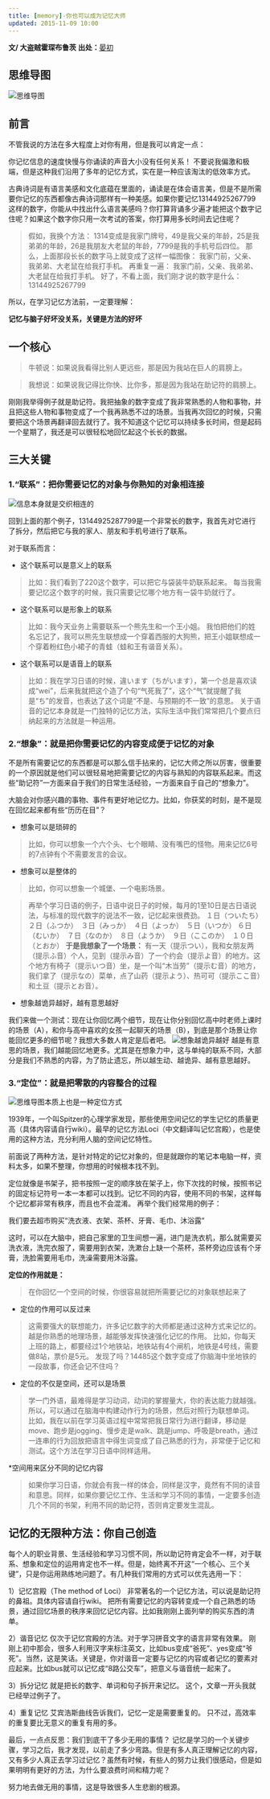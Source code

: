 ```yaml
---
title: [memory]-你也可以成为记忆大师
updated: 2015-11-09 10:00
---
```


**文/ 大盗贼霍琛布鲁茨**
**出处：**[晏初](http://www.douban.com/note/523871123/)

## 思维导图

![思维导图](https://raw.githubusercontent.com/tudoubang/Bed/master/memory/memory-1.png)

## 前言

不管我说的方法在多大程度上对你有用，但是我可以肯定一点：
 
你记忆信息的速度快慢与你诵读的声音大小没有任何关系！
不要说我偏激和极端，但是这种我们沿用了多年的记忆方式，实在是一种应该淘汰的低效率方式。
 
古典诗词是有语言美感和文化底蕴在里面的，诵读是在体会语言美，但是不是所需要你记忆的东西都像古典诗词那样有一种美感。如果你要记忆13144925267799这样的数字，你能从中找出什么语言美感吗？你打算背诵多少遍才能把这个数字记住呢？如果这个数字你只用一次考试的答案，你打算用多长时间去记住呢？
 
>假如，我换个方法：
 1314变成是我家门牌号，49是我父亲的年龄，25是我弟弟的年龄，26是我朋友大老鼠的年龄，7799是我的手机号后四位。
那么，上面那段长长的数字马上就变成了这样一幅图像：
我家门前，父亲、我弟弟、大老鼠在给我打手机。
再重复一遍：
我家门前，父亲、我弟弟、大老鼠在给我打手机。
好了，不看上面，我们刚才说的数字是什么：13144925267799
 
所以，在学习记忆方法前，一定要理解：
 
**记忆与脑子好坏没关系，关键是方法的好坏**

## 一个核心

> 牛顿说：如果说我看得比别人更远些，那是因为我站在巨人的肩膀上。

> 我想说：如果说我记得比你快、比你多，那是因为我站在助记符的肩膀上。

刚刚我举得例子就是助记符。我把抽象的数字变成了我非常熟悉的人物和事物，并且把这些人物和事物变成了一个我再熟悉不过的场景。当我再次回忆的时候，只需要把这个场景再翻译回去就行了。我不知道这个记忆可以持续多长时间，但是起码一个星期了，我还是可以很轻松地回忆起这个长长的数据。


## 三大关键


### 1.“联系”：把你需要记忆的对象与你熟知的对象相连接


![信息本身就是交织相连的](https://raw.githubusercontent.com/tudoubang/Bed/master/memory/memory-2.png)

回到上面的那个例子，13144925287799是一个非常长的数字，我首先对它进行了拆分，然后把它与我的家人、朋友和手机号进行了联系。
 
对于联系而言：

* 这个联系可以是意义上的联系

> 比如：我们看到了220这个数字，可以把它与袋装牛奶联系起来。
每当我需要记忆这个数字的时候，我只需要记忆哪个地方有一袋牛奶就行了。


* 这个联系可以是形象上的联系


> 比如：我今天业务上需要联系一个熊先生和一个王小姐。
我怕把他们的姓名忘记了，我可以熊先生联想成一个穿着西服的大狗熊，把王小姐联想成一个穿着粉红色小裙子的青蛙（蛙和王有谐音关系）。


* 这个联系可以是语音上的联系


> 比如：我在学习日语的时候，違います（ちがいます），第一个总是喜欢读成“wei”，后来我就把这个造了个句“气死我了”，这个“气”就提醒了我是“ち”的发音，也表达了这个词是“不是、与预期的不一致”的意思。
关于语音的记忆本身就是一门独特的记忆方法，实际生活中我们常常把几个要点归纳起来的方法就是一种运用。

### 2.“想象”：就是把你需要记忆的内容变成便于记忆的对象

不是所有需要记忆的东西都是可以那么信手拈来的，记忆大师之所以厉害，很重要的一个原因就是他们可以很轻易地把需要记忆的内容与熟知的内容联系起来。而这些“助记符”一方面来自于我们的日常生活经验，一方面来自于自己的“想象力”。
 
大脑会对你感兴趣的事物、事件有更好地记忆力。比如，你获奖的时刻，是不是现在回忆起来都有些“历历在目”？

* 想象可以是琐碎的


> 比如，你可以想象一个六个头、七个眼睛、没有嘴巴的怪物。用来记忆6号的7点钟有个不需要发言的会议。


* 想象可以是整体的


> 比如，你可以想象一个城堡、一个电影场景。

> 再举个学习日语的例子，日语中说日子的时候，每月的1至10日是古日语说法，与标准的现代数字的说法不一致，记忆起来很费劲。
１日（ついたち）　２日（ふつか）　３日（みっか）　４日（よっか）　５日（いつか）
６日（むいか）　７日（なのか）　８日（ようか）　９日（ここのか）　１０日（とおか）
**于是我想象了一个场景：**
有一天（提示つい），我和女朋友两（提示ふ音）个人，见到（提示み音）了一个约会（提示よ音）的地方。这个地方有椅子（提示いつ音）坐，是一个叫“木当劳”（提示む音）的地方，我们拿了（提示なの）菜单，点了山药（提示よう）、热可可（提示ここ音）和土豆（提示とお音）。


* 想象越诡异越好，越有意思越好

我们来做一个测试：现在让你回忆两个细节，现在让你分别回忆高中时老师上课时的场景（A），和你与高中喜欢的女孩一起聊天的场景（B），到底是那个场景让你能回忆更多的细节呢？我想大多数人肯定是后者吧。
![想象越诡异越好](https://raw.githubusercontent.com/tudoubang/Bed/master/memory/memory-3.png)
越是有意思的场景，我们越能回忆地更多。尤其是在想象力中，这与单纯的联系不同，大部分是我们不熟悉的内容，为了防止遗忘，所以越生动、越诡异、越有意思越好。

### 3.“定位”：就是把零散的内容整合的过程

![思维导图本质上也是一种定位方式](https://raw.githubusercontent.com/tudoubang/Bed/master/memory/memory-4.png)

1939年，一个叫Spitzer的心理学家发现，那些使用空间记忆的学生记忆的质量更高（具体内容请自行wiki）。最早的记忆方法Loci（中文翻译叫记忆宫殿），也是使用的这种方法，充分利用人脑的空间记忆特性。

前面说了两种方法，是针对特定的记忆对象的，但是就跟你的笔记本电脑一样，资料太多，如果不整理，你想用的时候根本找不到。

定位就像是书架子，把书按照一定的顺序放在架子上，你下次找的时候，按照书记的固定标记符号一本一本都可以找到。记忆不同的内容，使用不同的书架，这样每个记忆都非常有秩序，而且也不会混淆。
再举个我们经常用的例子：

我们要去超市购买“洗衣液、衣架、茶杯、牙膏、毛巾、沐浴露”

这时，可以在大脑中，把自己家里的卫生间想一遍，进门是洗衣机，那么就需要买洗衣液，洗完衣服了，需要用到衣架，洗漱台上缺一个茶杯，茶杯旁边应该有个牙膏，洗脸需要用毛巾，洗澡需要用沐浴露。

**定位的作用就是：**


> 在你回忆一个空间的时候，你很容易就把所需要记忆的对象联想起来了


* 定位的作用可以反过来


> 这需要强大的联想能力，许多记忆数字的大师都是通过这种方式来记忆的。越是你熟悉的地理场景，越能够发挥快速强化记忆的作用。
比如，你每天上班的路上，都要经过1个地铁站，地铁站有4个闸机，地铁是4号线，需要做8站，票价是5元。
发现了吗？14485这个数字变成了你脑海中坐地铁的一段故事，你还会记不住吗？


* 定位的不仅是空间，还可以是场景


>学一门外语，最难得是学习动词，动词的掌握量大，你的表达能力就越强。所以，可以通过在脑海中构建动作行为的场景，然后对照行为联想单词。
比如，我在以前在学习英语过程中常常把我日常行为进行翻译，移动是move、跑步是jogging、慢步走是walk、跳是jump、呼吸是breath，通过一连串的行为回放把语言中得生词变成了自己熟悉的行为，非常便于记忆和测试。这个方法在学习日语中同样适用。


*空间用来区分不同的记忆内容


>如果你学习日语，你就会有我一样的体会，同样是汉字，竟然有不同的读音和意思。同样，如果你要记忆工作、生活和学习不同的事情，一定要多创造几个不同的书架，利用不同的助记符，否则肯定要发生混乱。


## 记忆的无限种方法：你自己创造

每个人的职业背景、生活经验和学习习惯不同，所以助记符肯定会不一样，对于联系、想象和定位的运用肯定也不一样。但是，始终离不开这“一个核心、三个关键”，只是你运用熟练地问题了。有几种我们常用的方式可以优先选用一下：

1）记忆宫殿（The method of Loci）
非常著名的一个记忆方法，可以说是助记符的鼻祖。具体内容请自行wiki。
把所有需要记忆的内容转变成一个自己熟悉的场景，通过回忆场景的秩序来回忆记忆内容。比如我刚刚上面列举的购买东西的清单。

2）谐音记忆
仅次于记忆宫殿的方法。对于学习拼音文字的语言非常有效果。
刚刚上初中那会，很多人利用汉字来标注英文，比如bus变成“爸死”、yes变成“爷死”。当然，这是笑话。关键是，你对谐音一定要与记忆的内容或者记忆的要素对应起来。比如bus就可以记忆成“8路公交车”，把意义与谐音统一起来了。

3）拆分记忆
就是把长的数字、单词和句子拆开来记忆。
这个，文章一开头我就已经举过例子了。

4）重复记忆
艾宾浩斯曲线告诉我们，记忆一定是需要重复的。
只不过，高效率的重复要比无意义的重复有用的多。

最后，一点点反思：我们到底干了多少无用的事情？
记忆是学习的一个关键步骤，学习之后，我才发现，以前走了多少弯路。但是有多人真正理解记忆的内容，又有多少人真正去学习过记忆？虽然有时候，有些人的努力让我们很感动，但是如果明明有更好的方法，为什么要浪费时间和精力呢？

努力地去做无用的事情，这是导致很多人生悲剧的根源。
